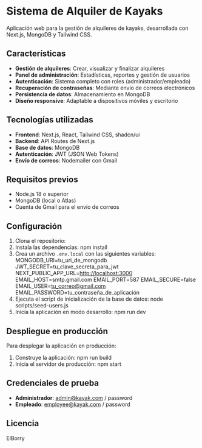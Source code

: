# Sistema de Alquiler de Kayaks

Aplicación web para la gestión de alquileres de kayaks, desarrollada con Next.js, MongoDB y Tailwind CSS.

## Características

- **Gestión de alquileres**: Crear, visualizar y finalizar alquileres
- **Panel de administración**: Estadísticas, reportes y gestión de usuarios
- **Autenticación**: Sistema completo con roles (administrador/empleado)
- **Recuperación de contraseñas**: Mediante envío de correos electrónicos
- **Persistencia de datos**: Almacenamiento en MongoDB
- **Diseño responsive**: Adaptable a dispositivos móviles y escritorio

## Tecnologías utilizadas

- **Frontend**: Next.js, React, Tailwind CSS, shadcn/ui
- **Backend**: API Routes de Next.js
- **Base de datos**: MongoDB
- **Autenticación**: JWT (JSON Web Tokens)
- **Envío de correos**: Nodemailer con Gmail

## Requisitos previos

- Node.js 18 o superior
- MongoDB (local o Atlas)
- Cuenta de Gmail para el envío de correos

## Configuración

1. Clona el repositorio:
2. Instala las dependencias:
   npm install
3. Crea un archivo `.env.local` con las siguientes variables:
   MONGODB_URI=tu_uri_de_mongodb
   JWT_SECRET=tu_clave_secreta_para_jwt
   NEXT_PUBLIC_APP_URL=[http://localhost:3000](http://localhost:3000)
   EMAIL_HOST=smtp.gmail.com
   EMAIL_PORT=587
   EMAIL_SECURE=false
   EMAIL_USER=[tu_correo@gmail.com](mailto:tu_correo@gmail.com)
   EMAIL_PASSWORD=tu_contraseña_de_aplicación
4. Ejecuta el script de inicialización de la base de datos:
   node scripts/seed-users.js
5. Inicia la aplicación en modo desarrollo:
   npm run dev


## Despliegue en producción

Para desplegar la aplicación en producción:

1. Construye la aplicación:
   npm run build
2. Inicia el servidor de producción:
   npm start


## Credenciales de prueba

- **Administrador**: admin@kayak.com / password
- **Empleado**: employee@kayak.com / password

## Licencia

ElBorry


